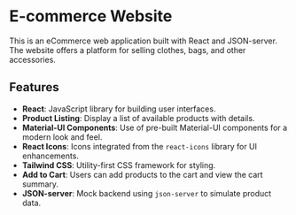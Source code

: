 # E-commerce Website

This is an eCommerce web application built with React and JSON-server. The website offers a platform for selling clothes, bags, and other accessories.

## Features

- **React**: JavaScript library for building user interfaces.
- **Product Listing**: Display a list of available products with details.
- **Material-UI Components**: Use of pre-built Material-UI components for a modern look and feel.
- **React Icons**: Icons integrated from the `react-icons` library for UI enhancements.
- **Tailwind CSS**: Utility-first CSS framework for styling.
- **Add to Cart**: Users can add products to the cart and view the cart summary.
- **JSON-server**: Mock backend using `json-server` to simulate product data.
